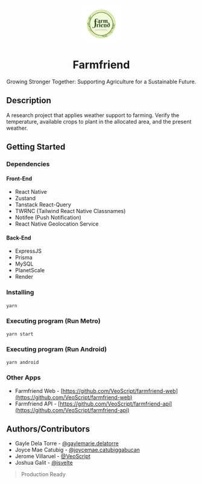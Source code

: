 <p align="center">
  <img src=".github/farmfriend-logo.png" width="100" height="100">
  <h1 align="center">Farmfriend</h1>
  <p align="center">Growing Stronger Together: Supporting Agriculture for a Sustainable Future.</p>
</p>

## Description

A research project that applies weather support to farming. Verify the temperature, available crops to plant in the allocated area, and the present weather.

## Getting Started

### Dependencies

#### Front-End
* React Native
* Zustand
* Tanstack React-Query
* TWRNC (Tailwind React Native Classnames)
* Notifee (Push Notification)
* React Native Geolocation Service

#### Back-End
* ExpressJS
* Prisma
* MySQL
* PlanetScale
* Render

### Installing
```
yarn
```

### Executing program (Run Metro)
```
yarn start
```
### Executing program (Run Android)
```
yarn android
```
### Other Apps
* Farmfriend Web - [https://github.com/VeoScript/farmfriend-web](https://github.com/VeoScript/farmfriend-web)
* Farmfriend API - [https://github.com/VeoScript/farmfriend-api](https://github.com/VeoScript/farmfriend-api)


## Authors/Contributors

- Gayle Dela Torre - [@gaylemarie.delatorre](https://www.facebook.com/gaylemarie.delatorre)
- Joyce Mae Catubig - [@joycemae.catubiggabucan](https://www.facebook.com/joycemae.catubiggabucan)
- Jerome Villaruel - [@VeoScript](https://www.jeromevillaruel.cf/)
- Joshua Galit - [@jsvelte](https://www.joshuagalit.com/)

> Production Ready

